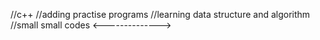 //c++
 //adding practise programs
 //learning data structure and algorithm
 //small small codes
 <-------------->
